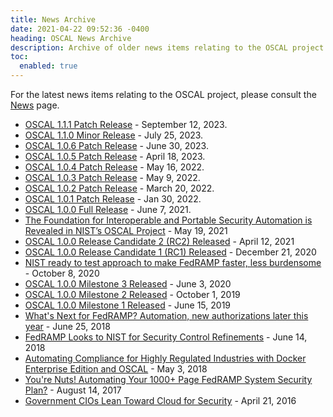 ```yaml
---
title: News Archive
date: 2021-04-22 09:52:36 -0400
heading: OSCAL News Archive
description: Archive of older news items relating to the OSCAL project
toc:
  enabled: true
---
```

For the latest news items relating to the OSCAL project, please consult the [News](../index.html) page.

- [OSCAL 1.1.1 Patch Release](https://github.com/usnistgov/OSCAL/releases/tag/v1.1.1) - September 12, 2023.
- [OSCAL 1.1.0 Minor Release](https://github.com/usnistgov/OSCAL/releases/tag/v1.1.0) - July 25, 2023.
- [OSCAL 1.0.6 Patch Release](https://github.com/usnistgov/OSCAL/releases/tag/v1.0.6) - June 30, 2023.
- [OSCAL 1.0.5 Patch Release](https://github.com/usnistgov/OSCAL/releases/tag/v1.0.5) - April 18, 2023.
- [OSCAL 1.0.4 Patch Release](https://github.com/usnistgov/OSCAL/releases/tag/v1.0.4) - May 16, 2022.
- [OSCAL 1.0.3 Patch Release](https://github.com/usnistgov/OSCAL/releases/tag/v1.0.3) - May 9, 2022.
- [OSCAL 1.0.2 Patch Release](https://github.com/usnistgov/OSCAL/releases/tag/v1.0.2) - March 20, 2022. 
- [OSCAL 1.0.1 Patch Release](https://github.com/usnistgov/OSCAL/releases/tag/v1.0.1) - Jan 30, 2022.
- [OSCAL 1.0.0 Full Release](https://github.com/usnistgov/OSCAL/releases/tag/v1.0.0) - June 7, 2021.
- [The Foundation for Interoperable and Portable Security Automation is Revealed in NIST’s OSCAL Project](https://www.nist.gov/blogs/cybersecurity-insights/foundation-interoperable-and-portable-security-automation-revealed) - May 19, 2021
- [OSCAL 1.0.0 Release Candidate 2 (RC2) Released](https://github.com/usnistgov/OSCAL/releases/tag/v1.0.0-rc2) - April 12, 2021
- [OSCAL 1.0.0 Release Candidate 1 (RC1) Released](https://pages.nist.gov/OSCAL/contribute/roadmap/#oscal-100-release-candidate-1) - December 21, 2020
- [NIST ready to test approach to make FedRAMP faster, less burdensome](https://federalnewsnetwork.com/ask-the-cio/2020/10/nist-ready-to-test-approach-to-make-fedramp-faster-less-burdensome/) - October 8, 2020
- [OSCAL 1.0.0 Milestone 3 Released](https://pages.nist.gov/OSCAL/contribute/roadmap/#oscal-100-milestone-3) - June 3, 2020
- [OSCAL 1.0.0 Milestone 2 Released](https://pages.nist.gov/OSCAL/contribute/roadmap/#oscal-100-milestone-2) - October 1, 2019
- [OSCAL 1.0.0 Milestone 1 Released](https://pages.nist.gov/OSCAL/contribute/roadmap/#oscal-100-milestone-1) - June 15, 2019
- [What's Next for FedRAMP? Automation, new authorizations later this year](https://federalnewsnetwork.com/federal-cloud-report/2018/06/whats-next-for-fedramp-automation-new-authorizations-and-more-later-this-year/) - June 25, 2018
- <a href="https://gcn.com/articles/2018/06/14/fedramp-updates.aspx" data-proofer-ignore="yes">FedRAMP Looks to NIST for Security Control Refinements</a> - June 14, 2018
- [Automating Compliance for Highly Regulated Industries with Docker Enterprise Edition and OSCAL](https://www.mirantis.com/blog/automating-compliance-for-highly-regulated-industries-with-docker-enterprise-edition-and-oscal/) - May 3, 2018
- [You're Nuts! Automating Your 1000+ Page FedRAMP System Security Plan?](https://www.govloop.com/community/blog/youre-nuts-automating-1000page-fedramp-system-security-plan/) - August 14, 2017
- [Government CIOs Lean Toward Cloud for Security](https://www.meritalk.com/articles/government-cios-lean-toward-cloud-for-security/) - April 21, 2016
